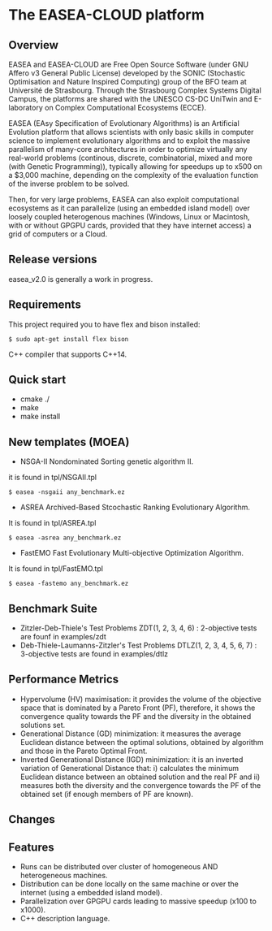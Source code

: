 
The EASEA-CLOUD platform
========================

Overview
--------------
EASEA and EASEA-CLOUD are Free Open Source Software (under GNU Affero v3 General Public License) developed by the SONIC (Stochastic Optimisation and Nature Inspired Computing) group of the BFO team at Université de Strasbourg. Through the Strasbourg Complex Systems Digital Campus, the platforms are shared with the UNESCO CS-DC UniTwin and E-laboratory on Complex Computational Ecosystems (ECCE).

EASEA (EAsy Specification of Evolutionary Algorithms) is an Artificial Evolution platform that allows scientists with only basic skills in computer science to implement evolutionary algorithms and to exploit the massive parallelism of many-core architectures in order to optimize virtually any real-world problems (continous, discrete, combinatorial, mixed and more (with Genetic Programming)), typically allowing for speedups up to x500 on a $3,000 machine, depending on the complexity of the evaluation function of the inverse problem to be solved.

Then, for very large problems, EASEA can also exploit computational ecosystems as it can parallelize (using an embedded island model) over loosely coupled heterogenous machines (Windows, Linux or Macintosh, with or without GPGPU cards, provided that they have internet access) a grid of computers or a Cloud.

Release versions
--------------
easea_v2.0 is generally a work in progress.


Requirements
--------------
This project required you to have flex and bison installed:
```
$ sudo apt-get install flex bison
```
C++ compiler that supports C++14.

Quick start
-------------
- cmake ./
- make
- make install

New templates (MOEA)
-------------
- NSGA-II 
Nondominated Sorting genetic algorithm II.

it is found in tpl/NSGAII.tpl
```
$ easea -nsgaii any_benchmark.ez 
```
- ASREA
Archived-Based Stcochastic Ranking Evolutionary Algorithm.

It is found in tpl/ASREA.tpl
```
$ easea -asrea any_benchmark.ez 
```
- FastEMO
Fast Evolutionary Multi-objective Optimization Algorithm.

It is found in tpl/FastEMO.tpl
```
$ easea -fastemo any_benchmark.ez 
```

Benchmark Suite
-------------
- Zitzler-Deb-Thiele's Test Problems ZDT(1, 2, 3, 4, 6) : 2-objective tests are founf in examples/zdt
- Deb-Thiele-Laumanns-Zitzler's Test Problems DTLZ(1, 2, 3, 4, 5, 6, 7) : 3-objective tests are found in examples/dtlz

Performance Metrics
-------------
- Hypervolume (HV) maximisation: it provides the volume of the objective space that is dominated by a Pareto Front (PF), therefore, it shows the convergence quality towards the PF and the diversity in the obtained solutions set.
- Generational Distance (GD) minimization: it measures the average Euclidean distance between the optimal solutions,
obtained by algorithm and those in the Pareto Optimal Front.
- Inverted Generational Distance (IGD) minimization: it is an inverted variation of Generational Distance that: i) calculates the minimum Euclidean distance between an obtained solution and the real PF and ii)  measures both the diversity and the convergence towards the PF of the obtained set (if enough members of PF are known).


Changes
--------------

Features
--------------

- Runs can be distributed over cluster of homogeneous AND heterogeneous machines.
- Distribution can be done locally on the same machine or over the internet (using a embedded island model).
- Parallelization over GPGPU cards leading to massive speedup (x100 to x1000).
- C++ description language.



